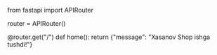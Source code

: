 from fastapi import APIRouter

router = APIRouter()

@router.get("/")
def home():
   return {"message": "Xasanov Shop ishga tushdi!"}